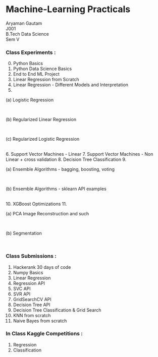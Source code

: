 # Machine-Learning Practicals

Aryaman Gautam <br>
J001 <br>
B.Tech Data Science <br>
Sem V <br>

### Class Experiments :

0. Python Basics
1. Python Data Science Basics
2. End to End ML Project
3. Linear Regression from Scratch
4. Linear Regression - Different Models and Interpretation
5.  <br>
<p>   (a) Logistic Regression </p><br>
<p>   (b) Regularized Linear Regression </p><br>
<p>   (c) Regularized Logistic Regression </p><br>
6. Support Vector Machines - Linear
7. Support Vector Machines - Non Linear + cross validation
8. Decision Tree Classification
9.   <br>
<p>   (a) Ensemble Algorithms - bagging, boosting, voting </p><br>
<p>   (b) Ensemble Algorithms - sklearn API examples </p><br>
10. XGBoost Optimizations
11.  <br>
<p>    (a) PCA Image Reconstruction and such </p><br>
<p>    (b) Segmentation </p><br>


### Class Submissions :

1. Hackerank 30 days of code
2. Numpy Basics
3. Linear Regression
4. Regression API
5. SVC API
6. SVR API
7. GridSearchCV API
8. Decision Tree API
9. Decision Tree Classification & Grid Search
10. KNN from scratch
11. Naive Bayes from scratch

### In Class Kaggle Competitions :

1. Regression
2. Classification

